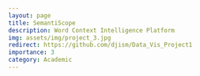 ```yaml
---
layout: page
title: SemantiScope
description: Word Context Intelligence Platform
img: assets/img/project_3.jpg
redirect: https://github.com/djism/Data_Vis_Project1
importance: 3
category: Academic
---
```


